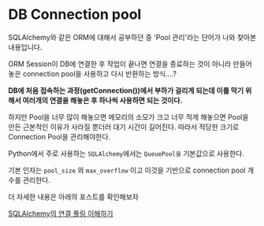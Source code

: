 # DB Connection pool

SQLAlchemy와 같은 ORM에 대해서 공부하던 중 'Pool 관리'라는 단어가 나와 찾아본 내용입니다.

ORM Session이 DB에 연결한 후 작업이 끝나면 연결을 종료하는 것이 아니라 만들어 놓은 connection pool을 사용하고 다시 반환하는 방식....?

**DB에 처음 접속하는 과정(getConnection())에서 부하가 걸리게 되는데 이를 막기 위해서 여러개의 연결을 해놓은 후 하나씩 사용하면 되는 것이다.**

하지만 Pool을 너무 많이 해놓으면 메모리의 소모가 크고 너무 적게 해놓으면 Pool을 만든 근본적인 이유가 사라질 뿐더러 대기 시간이 길어진다. 따라서 적당한 크기로 Connection Pool을 관리해야한다.

Python에서 주로 사용하는 `SQLAlchemy`에서는 `QueuePool을` 기본값으로 사용한다.

기본 인자는 `pool_size` 와 `max_overflow` 이고 이것을 기반으로 connection pool 개수를 관리한다.

더 자세한 내용은 아래의 포스트를 확인해보자

[SQLAlchemy의 연결 풀링 이해하기](https://spoqa.github.io/2018/01/17/connection-pool-of-sqlalchemy.html)
